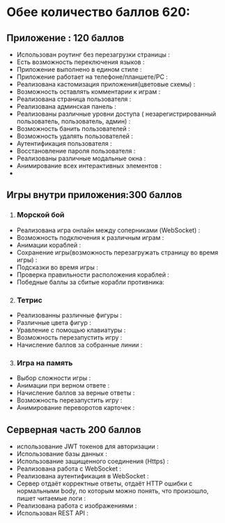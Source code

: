 # Обее количество баллов 620:  

## Приложение : 120  баллов
* Использован роутинг без перезагрузки страницы :
* Есть возможность переключения языков :
* Приложение выполнено в едином стиле :
* Приложение работает на телефоне/планшете/PC : 
* Реализована кастомизация приложения(цветовые схемы) :
* Возможность оставлять комментарии к играм :
* Реализована страница пользователя :
* Реализована админская панель :
* Реализованы различные уровни доступа ( незарегистрированный пользователь, пользователь, админ) :
* Возможность банить пользователей :
* Возможность удалять пользователей :
* Аутентификация пользователя :
* Восстановление пароля пользователя : 
* Реализованы различные модальные окна :
* Анимирование всех интерактивных элементов :
* 
## Игры внутри приложения:300 баллов

1. ### Морской бой 
  * Реализована игра онлайн между соперниками (WebSocket) :
  * Возможность подключения к различным играм :
  * Анимации кораблей :
  * Сохранение игры(возможность перезагружать страницу во время игры) :
  * Подсказки во время игры :
  * Проверка правильности расположения кораблей :
  * Победные баллы за сбитые корабли противника: 

2. ### Тетрис
  * Реализованны различные фигуры :
  * Различные цвета фигур :
  * Уравление с помощью клавиатуры : 
  * Возможность перезапустить игру :
  * Начисление баллов за собранные линии :

3. ### Игра на память
  * Выбор сложности игры : 
  * Анимации при верном ответе :
  * Начисление баллов за верные ответы :
  * Возможность перезапустить игру :
  * Анимирование переворотов карточек :

## Серверная часть 200 баллов

  * использование JWT токенов для авторизации :
  * Использование базы данных : 
  * Использование защищенного соединения (Https) : 
  * Реализована работа с WebSocket : 
  * Реализована аутентификация в WebSocket :
  * Сервер отдаёт корректные ответы, отдаёт HTTP ошибки с нормальными body, по которым можно понять, что произошло, пишет читаемые логи :
  * Реализована работа с изображениями :
  * Использован REST API :

